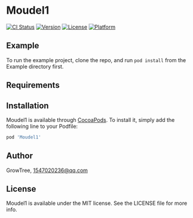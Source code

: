 # Moudel1

[![CI Status](https://img.shields.io/travis/GrowTree/Moudel1.svg?style=flat)](https://travis-ci.org/GrowTree/Moudel1)
[![Version](https://img.shields.io/cocoapods/v/Moudel1.svg?style=flat)](https://cocoapods.org/pods/Moudel1)
[![License](https://img.shields.io/cocoapods/l/Moudel1.svg?style=flat)](https://cocoapods.org/pods/Moudel1)
[![Platform](https://img.shields.io/cocoapods/p/Moudel1.svg?style=flat)](https://cocoapods.org/pods/Moudel1)

## Example

To run the example project, clone the repo, and run `pod install` from the Example directory first.

## Requirements

## Installation

Moudel1 is available through [CocoaPods](https://cocoapods.org). To install
it, simply add the following line to your Podfile:

```ruby
pod 'Moudel1'
```

## Author

GrowTree, 1547020236@qq.com

## License

Moudel1 is available under the MIT license. See the LICENSE file for more info.
